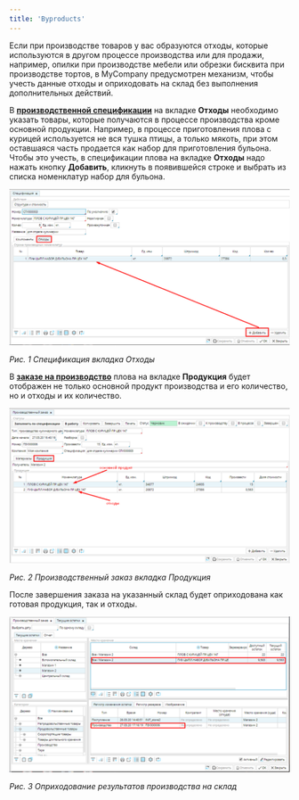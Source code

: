 ```yaml
---
title: 'Byproducts'
---
```


Если при производстве товаров у вас образуются отходы, которые используются в другом процессе производства или для продажи, например, опилки при производстве мебели или обрезки бисквита при производстве тортов, в MyCompany предусмотрен механизм, чтобы учесть данные отходы и оприходовать на склад без выполнения дополнительных действий.

В [**производственной спецификации**](Bills_of_Materials.md) на вкладке **Отходы** необходимо указать товары, которые получаются в процессе производства кроме основной продукции. Например, в процессе приготовления плова с курицей используется не вся тушка птицы, а только мякоть, при этом оставшаяся часть продается как набор для приготовления бульона. Чтобы это учесть, в спецификации плова на вкладке **Отходы** надо нажать кнопку **Добавить**, кликнуть в появившейся строке и выбрать из списка номенклатур набор для бульона.

![](images/Byproducts_1.png)

*Рис. 1 Спецификация вкладка Отходы*

  

В **[заказе на производство](Manufacturing_order.md)** плова на вкладке **Продукция** будет отображен не только основной продукт производства и его количество, но и отходы и их количество.

![](images/Byproducts_2.png)

*Рис. 2 Производственный заказ вкладка Продукция*

  

После завершения заказа на указанный склад будет оприходована как готовая продукция, так и отходы.

![](images/Byproducts_3.png)

*Рис. 3 Оприходование результатов производства на склад*

  

  


